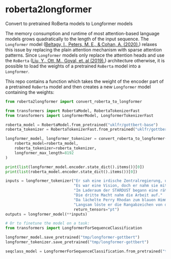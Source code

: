 # roberta2longformer

Convert to pretrained RoBerta models to Longformer models

The memory consumption and runtime of most attention-based language models grows quadratically to the length of the input sequence.
The `Longformer` model ([Beltagy, I., Peters, M. E., & Cohan, A. (2020).](https://arxiv.org/abs/2004.05150)) relaxes this issue by replacing the plain attention mechanism with sparse attention patterns.
Since `Longformer` models only replace the attention heads and use the `RoBerta` ([Liu, Y., Ott, M., Goyal, et. al (2019).](https://arxiv.org/abs/1907.11692)) architecture otherwise, it is possible to load the weights of a pretrained `RoBerta` model into a `Longformer`.

This repo contains a function which takes the weight of the encoder part of a pretrained `RoBerta` model and then creates a new `Longformer` model containing the weights:

```python
from roberta2longformer import convert_roberta_to_longformer

from transformers import RobertaModel, RobertaTokenizerFast
from transformers import LongformerModel, LongformerTokenizerFast

roberta_model = RobertaModel.from_pretrained("uklfr/gottbert-base")
roberta_tokenizer = RobertaTokenizerFast.from_pretrained("uklfr/gottbert-base")

longformer_model, longformer_tokenizer = convert_roberta_to_longformer(
    roberta_model=roberta_model,
    roberta_tokenizer=roberta_tokenizer,
    longformer_max_length=8192
)

print(list(longformer_model.encoder.state_dict().items())[0])
print(list(roberta_model.encoder.state_dict().items())[0])

inputs = longformer_tokenizer("Er sah eine irdische Zentralregierung, und er erblickte Frieden, Wohlstand und galaktische Anerkennung."
                              "Es war eine Vision, doch er nahm sie mit vollen Sinnen in sich auf."
                              "Im Laderaum der STARDUST begann eine rätselhafte Maschine zu summen."
                              "Die dritte Macht nahm die Arbeit auf."
                              "Da lächelte Perry Rhodan zum blauen Himmel empor."
                              "Langsam löste er die Rangabzeichen von dem Schulterstück seiner Kombination.",
                              return_tensors="pt")
outputs = longformer_model(**inputs)

# Or to finetune the model on a task:
from transformers import LongformerForSequenceClassification

longformer_model.save_pretrained("tmp/longformer-gottbert")
longformer_tokenizer.save_pretrained("tmp/longformer-gottbert")

seqclass_model = LongformerForSequenceClassification.from_pretrained("tmp/longformer-gottbert/")
```
